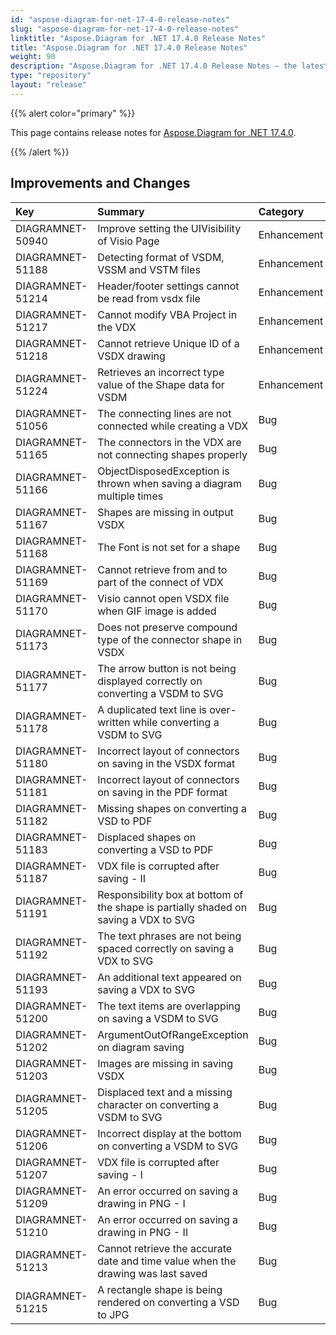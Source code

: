 ```yaml
---
id: "aspose-diagram-for-net-17-4-0-release-notes"
slug: "aspose-diagram-for-net-17-4-0-release-notes"
linktitle: "Aspose.Diagram for .NET 17.4.0 Release Notes"
title: "Aspose.Diagram for .NET 17.4.0 Release Notes"
weight: 90
description: "Aspose.Diagram for .NET 17.4.0 Release Notes – the latest updates and fixes."
type: "repository"
layout: "release"
---
```


{{% alert color="primary" %}} 

This page contains release notes for [Aspose.Diagram for .NET 17.4.0](https://www.nuget.org/packages/Aspose.Diagram/17.4.0).

{{% /alert %}} 
## **Improvements and Changes**

|**Key**|**Summary**|**Category**|
| :- | :- | :- |
|DIAGRAMNET-50940|Improve setting the UIVisibility of Visio Page|Enhancement|
|DIAGRAMNET-51188|Detecting format of VSDM, VSSM and VSTM files|Enhancement|
|DIAGRAMNET-51214|Header/footer settings cannot be read from vsdx file|Enhancement|
|DIAGRAMNET-51217|Cannot modify VBA Project in the VDX|Enhancement|
|DIAGRAMNET-51218|Cannot retrieve Unique ID of a VSDX drawing|Enhancement|
|DIAGRAMNET-51224|Retrieves an incorrect type value of the Shape data for VSDM|Enhancement|
|DIAGRAMNET-51056|The connecting lines are not connected while creating a VDX|Bug|
|DIAGRAMNET-51165|The connectors in the VDX are not connecting shapes properly|Bug|
|DIAGRAMNET-51166|ObjectDisposedException is thrown when saving a diagram multiple times|Bug|
|DIAGRAMNET-51167|Shapes are missing in output VSDX  |Bug|
|DIAGRAMNET-51168|The Font is not set for a shape|Bug|
|DIAGRAMNET-51169|Cannot retrieve from and to part of the connect of VDX|Bug|
|DIAGRAMNET-51170|Visio cannot open VSDX file when GIF image is added|Bug|
|DIAGRAMNET-51173|Does not preserve compound type of the connector shape in VSDX|Bug|
|DIAGRAMNET-51177|The arrow button is not being displayed correctly on converting a VSDM to SVG|Bug|
|DIAGRAMNET-51178|A duplicated text line is over-written while converting a VSDM to SVG|Bug|
|DIAGRAMNET-51180|Incorrect layout of connectors on saving in the VSDX format|Bug|
|DIAGRAMNET-51181|Incorrect layout of connectors on saving in the PDF format|Bug|
|DIAGRAMNET-51182|Missing shapes on converting a VSD to PDF|Bug|
|DIAGRAMNET-51183|Displaced shapes on converting a VSD to PDF|Bug|
|DIAGRAMNET-51187|VDX file is corrupted after saving - II|Bug|
|DIAGRAMNET-51191|Responsibility box at bottom of the shape is partially shaded on saving a VDX to SVG|Bug|
|DIAGRAMNET-51192|The text phrases are not being spaced correctly on saving a VDX to SVG|Bug|
|DIAGRAMNET-51193|An additional text appeared on saving a VDX to SVG|Bug|
|DIAGRAMNET-51200|The text items are overlapping on saving a VSDM to SVG|Bug|
|DIAGRAMNET-51202|ArgumentOutOfRangeException on diagram saving|Bug|
|DIAGRAMNET-51203|Images are missing in saving VSDX|Bug|
|DIAGRAMNET-51205|Displaced text and a missing character on converting a VSDM to SVG|Bug|
|DIAGRAMNET-51206|Incorrect display at the bottom on converting a VSDM to SVG|Bug|
|DIAGRAMNET-51207|VDX file is corrupted after saving - I|Bug|
|DIAGRAMNET-51209|An error occurred on saving a drawing in PNG - I|Bug|
|DIAGRAMNET-51210|An error occurred on saving a drawing in PNG - II|Bug|
|DIAGRAMNET-51213|Cannot retrieve the accurate date and time value when the drawing was last saved|Bug|
|DIAGRAMNET-51215|A rectangle shape is being rendered on converting a VSD to JPG|Bug|

